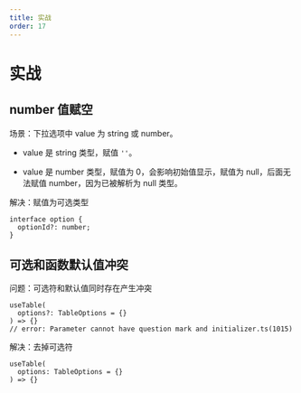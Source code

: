 ```yaml
---
title: 实战
order: 17
---
```


# 实战

## number 值赋空

场景：下拉选项中 value 为 string 或 number。

- value 是 string 类型，赋值 `''`。

- value 是 number 类型，赋值为 0，会影响初始值显示，赋值为 null，后面无法赋值 number，因为已被解析为 null 类型。

解决：赋值为可选类型

```tsx
interface option {
  optionId?: number;
}
```

##  可选和函数默认值冲突

问题：可选符和默认值同时存在产生冲突

```tsx
useTable(
  options?: TableOptions = {}
) => {}
// error: Parameter cannot have question mark and initializer.ts(1015)
```

解决：去掉可选符

```
useTable(
  options: TableOptions = {}
) => {}
```





